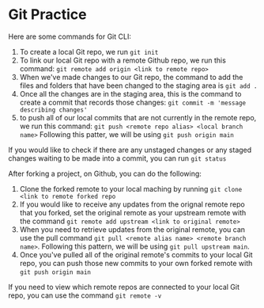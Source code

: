 # Git Practice

Here are some commands for Git CLI:
1. To create a local Git repo, we run `git init` 
2. To link our local Git repo with a remote Github repo, we run this command: `git remote add origin <link to remote repo>`
3. When we've made changes to our Git repo, the command to add the files and folders that have been changed to the staging area is `git add .`
4. Once all the changes are in the staging area, this is the command to create a commit that records those changes: `git commit -m 'message describing changes'`
5. to push all of our local commits that are not currently in the remote repo, we run this command: `git push <remote repo alias> <local branch name>` Following this patter, we will be using `git push origin main`

If you would like to check if there are any unstaged changes or any staged changes waiting to be made into a commit, you can run `git status`

After forking a project, on Github, you can do the following: 
1. Clone the forked remote to your local maching by running `git clone <link to remote forked repo`
2. If you would like to receive any updates from the orignal remote repo that you forked, set the original remote as your upstream remote with the command `git remote add upstream <link to original remote>`
3. When you need to retrieve updates from the original remote, you can use the pull command `git pull <remote alias name> <remote branch name>`. Following this pattern, we will be using `git pull upstream main`.
4. Once you've pulled all of the original remote's commits to your local Git repo, you can push those new commits to your own forked remote with `git push origin main`

If you need to view which remote repos are connected to your local Git repo, you can use the command `git remote -v`
